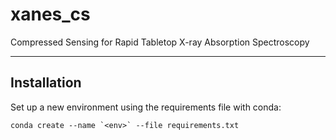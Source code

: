 # xanes_cs

Compressed Sensing for Rapid Tabletop X-ray Absorption Spectroscopy

---

## Installation

Set up a new environment using the requirements file with conda:

```
conda create --name `<env>` --file requirements.txt
```
